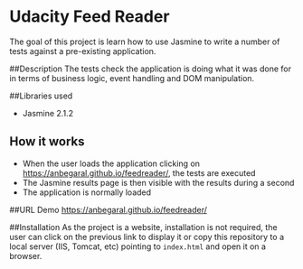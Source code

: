 # Udacity Feed Reader
The goal of this project is learn how to use Jasmine to write a number of tests against a pre-existing application.

##Description
The tests check the application is doing what it was done for in terms of business logic, event handling and DOM manipulation.

##Libraries used
- Jasmine 2.1.2

## How it works
- When the user loads the application clicking on https://anbegaral.github.io/feedreader/, the tests are executed
- The Jasmine results page is then visible with the results during a second
- The application is normally loaded

##URL Demo
https://anbegaral.github.io/feedreader/

##Installation
As the project is a website, installation is not required, the user can click on the previous link to display it or copy this repository to a local server (IIS, Tomcat, etc) pointing to `index.html` and open it on a browser.
